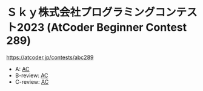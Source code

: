 # Ｓｋｙ株式会社プログラミングコンテスト2023 (AtCoder Beginner Contest 289)

https://atcoder.jp/contests/abc289

- A: [AC](https://atcoder.jp/contests/abc289/submissions/38786737)
- B-review: [AC](https://atcoder.jp/contests/abc289/submissions/38819190)
- C-review: [AC](https://atcoder.jp/contests/abc289/submissions/38821422)
